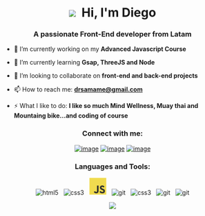 <h1 align="center"><img height="40" src="https://cdn3.emoji.gg/emojis/2941-bearthumbsup.gif">&nbsp; Hi, I'm Diego  </h1>



<h3 align="center">A passionate Front-End developer from Latam</h3>

- 🔭 I’m currently working on my **Advanced Javascript Course**

- 🌱 I’m currently learning **Gsap, ThreeJS and Node**

- 👯 I’m looking to collaborate on **front-end and back-end projects**

- 📫 How to reach me: **drsamame@gmail.com**

- ⚡ What I like to do: **I like so much Mind Wellness, Muay thai and Mountaing bike...and coding of course**

<h3 align="center">Connect with me:</h3>
<div align="center">

[![image](https://img.shields.io/badge/LinkedIn-0077B5?style=for-the-badge&logo=linkedin&logoColor=white)](https://www.linkedin.com/in/diego-rodrigo-salazar)
[![image](https://img.shields.io/badge/Instagram-E4405F?style=for-the-badge&logo=instagram&logoColor=white)](https://www.instagram.com/diego.kobe)
[![image](https://img.shields.io/badge/Gmail-D14836?style=for-the-badge&logo=gmail&logoColor=white)](mailto:drsamame@gmail.com)
  
</div>

<h3 align="center">Languages and Tools:</h3>

<p align="center"> 
    <img src="https://www.vectorlogo.zone/logos/reactjs/reactjs-icon.svg" alt="html5" width="40" height="40"/> &nbsp;
    <img src="https://www.vectorlogo.zone/logos/vuejs/vuejs-icon.svg" alt="css3" width="40" height="40"/> &nbsp;
    <img src="https://raw.githubusercontent.com/devicons/devicon/master/icons/javascript/javascript-original.svg" alt="javascript" width="40" height="40"/> &nbsp;
    <img src="https://www.vectorlogo.zone/logos/amazon_aws/amazon_aws-icon.svg" alt="git" width="40" height="40"/> &nbsp;
    <img src="https://www.vectorlogo.zone/logos/typescriptlang/typescriptlang-icon.svg" alt="css3" width="40" height="40"/> &nbsp;
    <img src="https://www.vectorlogo.zone/logos/nodejs/nodejs-icon.svg" alt="git" width="40" height="40"/> &nbsp;
    <img src="https://www.vectorlogo.zone/logos/tailwindcss/tailwindcss-icon.svg" alt="git" width="40" height="40"/>
</p>

<p align= "center">
  <img height= "150" src="https://github-readme-stats.vercel.app/api/top-langs/?username=drsamame&theme=react&layout=compact" />
</p>



